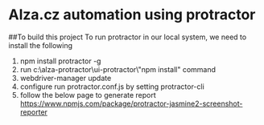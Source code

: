 # Alza.cz automation using protractor
##To build this project
To run protractor in our local system, we need to install the following 
1. npm install protractor -g
2. run c:\\alza-protractor\\ui-protractor\\"npm install" command
3. webdriver-manager update
4. configure run protractor.conf.js by setting protractor-cli
5. follow the below page to generate report 
https://www.npmjs.com/package/protractor-jasmine2-screenshot-reporter